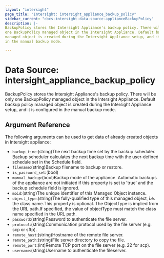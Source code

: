 ```yaml
---
layout: "intersight"
page_title: "Intersight: intersight_appliance_backup_policy"
sidebar_current: "docs-intersight-data-source-applianceBackupPolicy"
description: |-
BackupPolicy stores the Intersight Appliance's backup policy. There will be only
one BackupPolicy managed object in the Intersight Appliance. Default backup policy
managed object is created during the Intersight Appliance setup, and it is configured
in the manual backup mode.

---
```


# Data Source: intersight_appliance_backup_policy
BackupPolicy stores the Intersight Appliance's backup policy. There will be only
one BackupPolicy managed object in the Intersight Appliance. Default backup policy
managed object is created during the Intersight Appliance setup, and it is configured
in the manual backup mode.

## Argument Reference
The following arguments can be used to get data of already created objects in Intersight appliance:
* `backup_time`:(string)The next backup time set by the backup scheduler. Backup scheduler calculates the next backup time with the user-defined schedule set in the Schedule field.
* `filename`:(string)Backup filename to backup or restore.
* `is_password_set`:(bool)
* `manual_backup`:(bool)Backup mode of the appliance. Automatic backups of the appliance are not initiated if this property is set to 'true' and the backup schedule field is ignored.
* `moid`:(string)The unique identifier of this Managed Object instance.
* `object_type`:(string)The fully-qualified type of this managed object, i.e. the class name.This property is optional. The ObjectType is implied from the URL path.If specified, the value of objectType must match the class name specified in the URL path.
* `password`:(string)Password to authenticate the file server.
* `protocol`:(string)Communication protocol used by the file server (e.g. scp or sftp).
* `remote_host`:(string)Hostname of the remote file server.
* `remote_path`:(string)File server directory to copy the file.
* `remote_port`:(int)Remote TCP port on the file server (e.g. 22 for scp).
* `username`:(string)Username to authenticate the fileserver.
